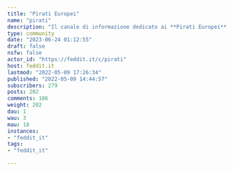 ```yaml
---
title: "Pirati Europei" 
name: "pirati"
description: "Il canale di informazione dedicato ai **Pirati Europei** e all'**Internazionale Pirata**Gestito dall'associazione [Pirati.io](https://pirati.io)L'associazione Pirati ripudia il fascismo in tutte le sue forme e si riconosce nei valori antifascisti della Costituzione Italiana"
type: community
date: "2023-06-24 01:12:55"
draft: false
nsfw: false
actor_id: "https://feddit.it/c/pirati"
host: feddit.it
lastmod: "2022-05-09 17:26:34"
published: "2022-05-09 14:44:57"
subscribers: 279
posts: 202
comments: 186
weight: 202
dau: 1
wau: 3
mau: 18
instances:
- "feddit_it"
tags: 
- "feddit_it"

---
```

